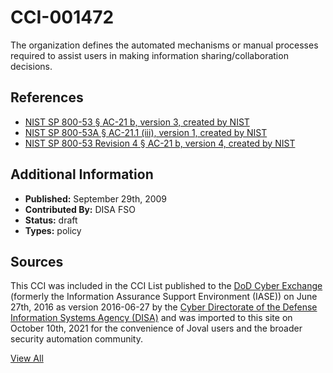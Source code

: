 # CCI-001472

The organization defines the automated mechanisms or manual processes required to assist users in making information sharing/collaboration decisions.

## References ##

* [NIST SP 800-53 § AC-21 b, version 3, created by NIST](http://csrc.nist.gov/publications/PubsSPs.html)
* [NIST SP 800-53A § AC-21.1 (iii), version 1, created by NIST](http://csrc.nist.gov/publications/PubsSPs.html)
* [NIST SP 800-53 Revision 4 § AC-21 b, version 4, created by NIST](http://csrc.nist.gov/publications/PubsSPs.html)


## Additional Information ##

* **Published:** September 29th, 2009
* **Contributed By:** DISA FSO
* **Status:** draft
* **Types:** policy

## Sources ##

This CCI was included in the CCI List published to the [DoD Cyber Exchange](https://public.cyber.mil/stigs/cci/)
(formerly the Information Assurance Support Environment (IASE)) on June 27th, 2016 as version
2016-06-27 by the [Cyber Directorate of the Defense Information Systems Agency (DISA)](https://public.cyber.mil/about-cyber/)
and was imported to this site on October 10th, 2021 for the convenience of Joval users and the broader
security automation community.

[View All](../README.md)
